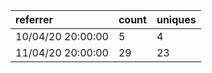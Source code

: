 | referrer          | count | uniques |
| :---------------- | :---- | :------ |
| 10/04/20 20:00:00 | 5     | 4       |
| 11/04/20 20:00:00 | 29    | 23      |
